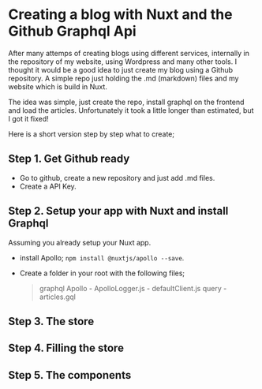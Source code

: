 # Creating a blog with Nuxt and the Github Graphql Api

After many attemps of creating blogs using different services, internally in the repository of my website, using Wordpress and many other tools. I thought it would be a good idea to just create my blog using a Github repository. A simple repo just holding the .md (markdown) files and my website which is build in Nuxt. 

The idea was simple, just create the repo, install graphql on the frontend and load the articles. Unfortunately it took a little longer than estimated, but I got it fixed!

Here is a short version step by step what to create;

## Step 1. Get Github ready

- Go to github, create a new repository and just add .md files. 
- Create a API Key.



## Step 2. Setup your app with Nuxt and install Graphql

Assuming you already setup your Nuxt app. 
- install Apollo; `npm install @nuxtjs/apollo --save`.
- Create a folder in your root with the following files; 

  > graphql
    > Apollo
      - ApolloLogger.js
      - defaultClient.js
    > query
      - articles.gql
      


## Step 3. The store

## Step 4. Filling the store

## Step 5. The components


